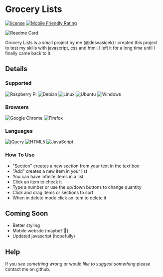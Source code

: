 # Grocery Lists
[![license](https://img.shields.io/badge/license-MIT-green)](https://opensource.org/licenses/MIT)
[![Mobile Friendly Rating](https://img.shields.io/badge/mobile--friendly%20rating-mobile%20friendly-sucess)](https://search.google.com/test/mobile-friendly/result?id=IQSmrDs6NqF7zi63i5pGPg)

![Readme Card](https://github-readme-stats.vercel.app/api/pin/?username=desvasicek&repo=Grocery-Lists&theme=dracula)

Grocery Lists is a small project by me (@desvasicek)
I created this project to test my skills with javascript, css and html. I left it for a long time until I finally came back to it.

## Details
### Supported
![Raspberry Pi](https://img.shields.io/badge/-RaspberryPi-C51A4A?style=for-the-badge&logo=Raspberry-Pi)
![Debian](https://img.shields.io/badge/Debian-D70A53?style=for-the-badge&logo=debian&logoColor=white)
![Linux](https://img.shields.io/badge/Linux-FCC624?style=for-the-badge&logo=linux&logoColor=black)
![Ubuntu](https://img.shields.io/badge/Ubuntu-E95420?style=for-the-badge&logo=ubuntu&logoColor=white)
![Windows](https://img.shields.io/badge/Windows-0078D6?style=for-the-badge&logo=windows&logoColor=white)
### Browsers
![Google Chrome](https://img.shields.io/badge/Google%20Chrome-4285F4?style=for-the-badge&logo=GoogleChrome&logoColor=white)
![Firefox](https://img.shields.io/badge/Firefox-FF7139?style=for-the-badge&logo=Firefox-Browser&logoColor=white)
### Languages
![jQuery](https://img.shields.io/badge/jquery-%230769AD.svg?style=for-the-badge&logo=jquery&logoColor=white)
![HTML5](https://img.shields.io/badge/html5-%23E34F26.svg?style=for-the-badge&logo=html5&logoColor=white)
![JavaScript](https://img.shields.io/badge/javascript-%23323330.svg?style=for-the-badge&logo=javascript&logoColor=%23F7DF1E)

### How To Use
- "Section" creates a new section from your text in the text box
- "Add" creates a new item in your list
- You can have infinite items in a list
- Click an item to check it
- Type a number or use the up/down buttons to change quantity
- Click and drag items or sections to sort
- When in delete mode click an item to delete it.

## Coming Soon
- Better styling
- Mobile website (maybe? :shrug:)
- Updated javascript (hopefully)
## Help
If you *see something wrong* or would *like to suggest something* please contact me on github.
